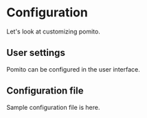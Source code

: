 # Configuration

Let's look at customizing pomito.

## User settings

Pomito can be configured in the user interface.


## Configuration file

Sample configuration file is here.

